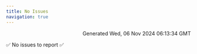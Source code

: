 ```yaml
---
title: No Issues
navigation: true
---
```


<p style="text-align:right;color:#cccs">
Generated Wed, 06 Nov 2024 06:13:34 GMT
</p>
<p>✅ No issues to report ✅</p>



